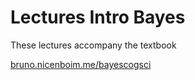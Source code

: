 # Lectures Intro Bayes

These lectures accompany the textbook

[bruno.nicenboim.me/bayescogsci](https://bruno.nicenboim.me/bayescogsci)
